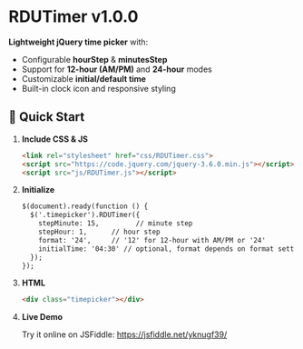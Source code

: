 # RDUTimer v1.0.0

**Lightweight jQuery time picker** with:

- Configurable **hourStep** & **minutesStep**  
- Support for **12-hour (AM/PM)** and **24-hour** modes  
- Customizable **initial/default time**  
- Built-in clock icon and responsive styling  

## 🚀 Quick Start

1. **Include CSS & JS**  
   ```html
   <link rel="stylesheet" href="css/RDUTimer.css">
   <script src="https://code.jquery.com/jquery-3.6.0.min.js"></script>
   <script src="js/RDUTimer.js"></script>

2. **Initialize**
    ```html
    $(document).ready(function () {
      $('.timepicker').RDUTimer({
        stepMinute: 15,         // minute step
        stepHour: 1,      // hour step
        format: '24',     // '12' for 12-hour with AM/PM or '24'
        initialTime: '04:30' // optional, format depends on format setting (exam: 08:30 PM / 20:30)
      });
    });

3. **HTML**
    ```html
    <div class="timepicker"></div>

4. **Live Demo**

    Try it online on JSFiddle: https://jsfiddle.net/yknugf39/
